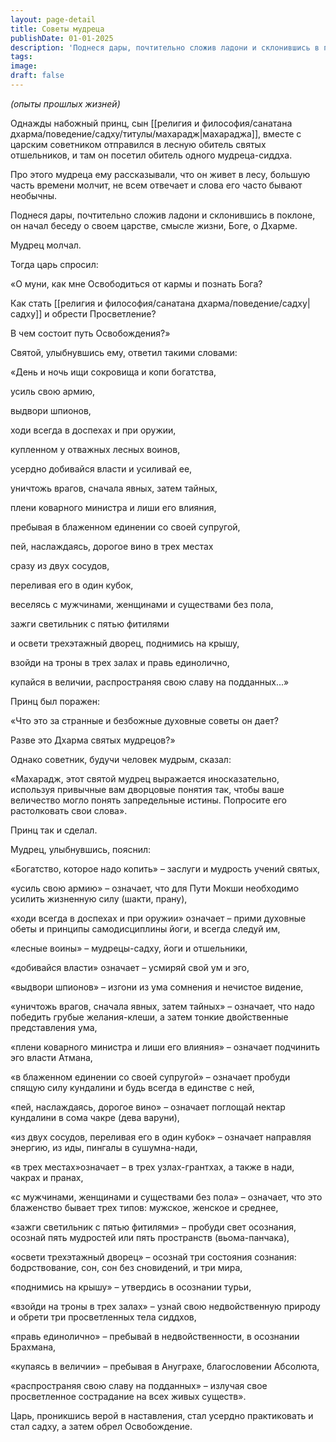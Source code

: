 ```yaml
---
layout: page-detail
title: Советы мудреца
publishDate: 01-01-2025
description: 'Поднеся дары, почтительно сложив ладони и склонившись в поклоне, он начал беседу о своем царстве, смысле жизни, Боге, о Дхарме.Мудрец молчал.Тогда царь спросил: «О муни, как мне Освободиться от кармы и познать Бога?Как стать садху и обрести Просветление?"'
tags:
image:
draft: false
---
```

_(опыты прошлых жизней)_

Однажды набожный принц, сын [[религия и философия/санатана дхарма/поведение/садху/титулы/махарадж|махараджа]], вместе с царским советником отправился в лесную обитель святых отшельников, и там он посетил обитель одного мудреца-сиддха.

Про этого мудреца ему рассказывали, что он живет в лесу, большую часть времени молчит, не всем отвечает и слова его часто бывают необычны.

Поднеся дары, почтительно сложив ладони и склонившись в поклоне, он начал беседу о своем царстве, смысле жизни, Боге, о Дхарме.

Мудрец молчал.

Тогда царь спросил: 

«О муни, как мне Освободиться от кармы и познать Бога?

Как стать [[религия и философия/санатана дхарма/поведение/садху|садху]] и обрести Просветление?

В чем состоит путь Освобождения?»

Святой, улыбнувшись ему, ответил такими словами:

«День и ночь ищи сокровища и копи богатства,

усиль свою армию,

выдвори шпионов,

ходи всегда в доспехах и при оружии,

купленном у отважных лесных воинов,

усердно добивайся власти и усиливай ее,

уничтожь врагов, сначала явных, затем тайных,

плени коварного министра и лиши его влияния,

пребывая в блаженном единении со своей супругой,

пей, наслаждаясь, дорогое вино в трех местах

сразу из двух сосудов,

переливая его в один кубок,

веселясь с мужчинами, женщинами и существами без пола,

зажги светильник с пятью фитилями

и освети трехэтажный дворец, поднимись на крышу,

взойди на троны в трех залах и правь единолично, 

купайся в величии, распространяя свою славу на подданных...»

Принц был поражен:

«Что это за странные и безбожные духовные советы он дает?

Разве это Дхарма святых мудрецов?»

Однако советник, будучи человек мудрым, сказал:

«Махарадж, этот святой мудрец выражается иносказательно, используя привычные вам дворцовые понятия так, чтобы ваше величество могло понять запредельные истины. Попросите его растолковать свои слова».

Принц так и сделал.

Мудрец, улыбнувшись, пояснил:

«Богатство, которое надо копить» – заслуги и мудрость учений святых,

«усиль свою армию» – означает, что для Пути Мокши необходимо усилить жизненную силу (шакти, прану),

«ходи всегда в доспехах и при оружии» означает – прими духовные обеты и принципы самодисциплины йоги, и всегда следуй им,

«лесные воины» – мудрецы-садху, йоги и отшельники,

«добивайся власти» означает – усмиряй свой ум и эго,

«выдвори шпионов» – изгони из ума сомнения и нечистое видение,

«уничтожь врагов, сначала явных, затем тайных» – означает, что надо победить грубые желания-клеши, а затем тонкие двойственные представления ума,

«плени коварного министра и лиши его влияния» – означает подчинить эго власти Атмана,

«в блаженном единении со своей супругой» – означает пробуди спящую силу кундалини и будь всегда в единстве с ней,

«пей, наслаждаясь, дорогое вино» – означает поглощай нектар кундалини в сома чакре (дева варуни),

«из двух сосудов, переливая его в один кубок» – означает направляя энергию, из иды, пингалы в сушумна-нади,

«в трех местах»означает – в трех узлах-грантхах, а также в нади, чакрах и пранах,

«с мужчинами, женщинами и существами без пола» – означает, что это блаженство бывает трех типов: мужское, женское и среднее,

«зажги светильник с пятью фитилями» – пробуди свет осознания, осознай пять мудростей или пять пространств (вьома-панчака),

«освети трехэтажный дворец» – осознай три состояния сознания: бодрствование, сон, сон без сновидений, и три мира,

«поднимись на крышу» – утвердись в осознании турьи,

«взойди на троны в трех залах» – узнай свою недвойственную природу и обрети три просветленных тела сиддхов,

«правь единолично» – пребывай в недвойственности, в осознании Брахмана,

«купаясь в величии» – пребывая в Ануграхе, благословении Абсолюта, 

«распространяя свою славу на подданных» – излучая свое просветленное сострадание на всех живых существ».

Царь, проникшись верой в наставления, стал усердно практиковать и стал садху, а затем обрел Освобождение.
  
  
